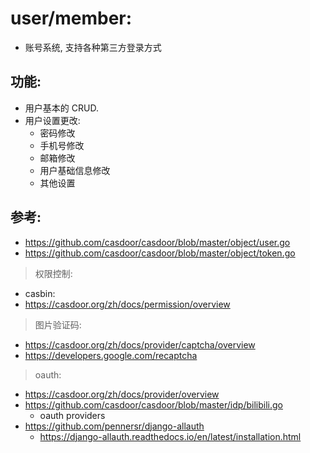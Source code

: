 # user/member:

- 账号系统, 支持各种第三方登录方式

## 功能:

- 用户基本的 CRUD.
- 用户设置更改:
    - 密码修改
    - 手机号修改
    - 邮箱修改
    - 用户基础信息修改
    - 其他设置

## 参考:

- https://github.com/casdoor/casdoor/blob/master/object/user.go
- https://github.com/casdoor/casdoor/blob/master/object/token.go

> 权限控制:

- casbin:
- https://casdoor.org/zh/docs/permission/overview

> 图片验证码:

- https://casdoor.org/zh/docs/provider/captcha/overview
- https://developers.google.com/recaptcha

> oauth:

- https://casdoor.org/zh/docs/provider/overview
- https://github.com/casdoor/casdoor/blob/master/idp/bilibili.go
    - oauth providers
- https://github.com/pennersr/django-allauth
    - https://django-allauth.readthedocs.io/en/latest/installation.html